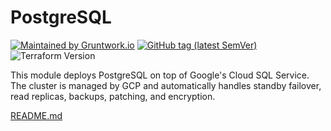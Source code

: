 <!--
:type: service
:name: PostgreSQL
:description: Deploy and manage PostgreSQL on GCP using Google's Cloud SQL Service
:icon: /_docs/postgresql.png
:category: database
:cloud: gcp
:tags: data, database, sql, postgresql
:license: open-source
:built-with: terraform
-->
# PostgreSQL
[![Maintained by Gruntwork.io](https://img.shields.io/badge/maintained%20by-gruntwork.io-%235849a6.svg)](https://gruntwork.io/?ref=repo_google_cloudsql)
[![GitHub tag (latest SemVer)](https://img.shields.io/github/tag/gruntwork-io/terraform-google-sql.svg?label=latest)](http://github.com/gruntwork-io/terraform-google-sql/releases/latest)
![Terraform Version](https://img.shields.io/badge/tf-%3E%3D0.12.0-blue.svg)

This module deploys PostgreSQL on top of Google's Cloud SQL Service. The cluster is managed by GCP and automatically handles 
standby failover, read replicas, backups, patching, and encryption.

[README.md](README.md)
